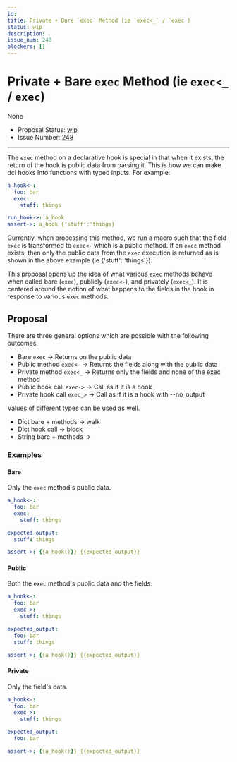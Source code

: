 ```yaml
---
id:
title: Private + Bare `exec` Method (ie `exec<_` / `exec`)
status: wip
description:
issue_num: 248
blockers: []
---
```

[//]: # (--start-header--DO NOT MODIFY)

# Private + Bare `exec` Method (ie `exec<_` / `exec`)

None

- Proposal Status: [wip](README.md#status)
- Issue Number: [248](https://github.com/sudoblockio/tackle/issue/248)
---
[//]: # (--end-header--start-body--MODIFY)

The `exec` method on a declarative hook is special in that when it exists, the return of the hook is public data from parsing it. This is how we can make dcl hooks into functions with typed inputs. For example:

```yaml
a_hook<-:
  foo: bar
  exec:
    stuff: things

run_hook->: a_hook
assert->: a_hook {'stuff':'things}
```

Currently, when processing this method, we run a macro such that the field `exec` is transformed to `exec<-` which is a public method. If an `exec` method exists, then only the public data from the `exec` execution is returned as is shown in the above example (ie {'stuff': 'things'}).

This proposal opens up the idea of what various `exec` methods behave when called bare (`exec`), publicly (`exec<-`), and privately (`exec<_`). It is centered around the notion of what happens to the fields in the hook in response to various `exec` methods.

## Proposal

There are three general options which are possible with the following outcomes.

- Bare `exec` -> Returns on the public data
- Public method `exec<-` -> Returns the fields along with the public data
- Private method `exec<_` -> Returns only the fields and none of the exec method
- Public hook call `exec->` -> Call as if it is a hook
- Private hook call `exec_>` -> Call as if it is a hook with --no_output

Values of different types can be used as well.

- Dict bare + methods -> walk
- Dict hook call -> block  
- String bare + methods ->

### Examples

#### Bare

Only the `exec` method's public data.

```yaml
a_hook<-:
  foo: bar
  exec:
    stuff: things

expected_output:
  stuff: things

assert->: {{a_hook()}} {{expected_output}}
```

#### Public

Both the `exec` method's public data and the fields.

```yaml
a_hook<-:
  foo: bar
  exec->:
    stuff: things

expected_output:
  foo: bar
  stuff: things

assert->: {{a_hook()}} {{expected_output}}
```


#### Private

Only the field's data.

```yaml
a_hook<-:
  foo: bar
  exec_>:
    stuff: things

expected_output:
  foo: bar

assert->: {{a_hook()}} {{expected_output}}
```
